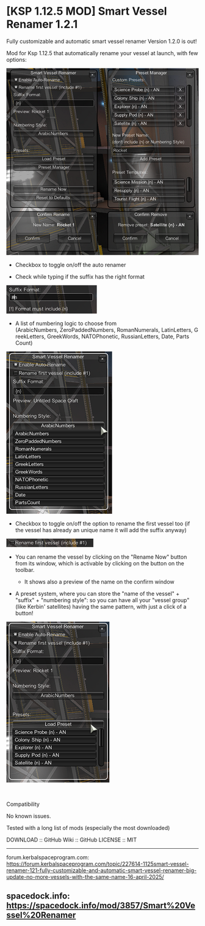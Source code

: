 # [KSP 1.12.5 MOD] Smart Vessel Renamer 1.2.1
Fully customizable and automatic smart vessel renamer
Version 1.2.0 is out!

Mod for Ksp 1.12.5 that automatically rename your vessel at launch, with few options:

![image](/Screenshot/Scr4.png?raw=true)

- Checkbox to toggle on/off the auto renamer

- Check while typing if the suffix has the right format

![image](/Screenshot/Scr2.png?raw=true)


- A list of numbering logic to choose from (ArabicNumbers, ZeroPaddedNumbers, RomanNumerals, LatinLetters, GreekLetters, GreekWords, NATOPhonetic, RussianLetters, Date, Parts Count)

![image](/Screenshot/Scr1.png?raw=true)

- Checkbox to toggle on/off the option to rename the first vessel too (if the vessel has already an unique name it will add the suffix anyway)

![image](/Screenshot/Scr5.png?raw=true)

- You can rename the vessel by clicking on the "Rename Now" button from its window, which is activable by clicking on the button on the toolbar.
  - It shows also a preview of the name on the confirm window

- A preset system, where you can store the "name of the vessel" + "suffix" + "numbering style": so you can have all your "vessel group" (like Kerbin' satellites) having the same pattern, with just a click of a button!

![image](/Screenshot/Scr3.png?raw=true)

 

Compatibility

No known issues.

Tested with a long list of mods (especially the most downloaded)
 

DOWNLOAD :: GitHub
Wiki :: GitHub
LICENSE :: MIT



---
forum.kerbalspaceprogram.com: https://forum.kerbalspaceprogram.com/topic/227614-1125smart-vessel-renamer-121-fully-customizable-and-automatic-smart-vessel-renamer-big-update-no-more-vessels-with-the-same-name-16-april-2025/

spacedock.info: https://spacedock.info/mod/3857/Smart%20Vessel%20Renamer
---
